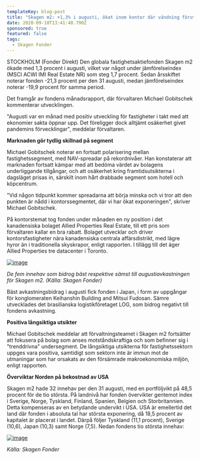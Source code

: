 ```yaml
---
templateKey: blog-post
title: "Skagen m2: +1,3% i augusti, ökat inom kontor där vändning förutses"
date: 2020-09-10T13:41:40.790Z
sponsored: true
featured: false
tags:
  - Skagen Fonder
---
```

<!--StartFragment-->

STOCKHOLM (Fonder Direkt) Den globala fastighetsaktiefonden Skagen m2 ökade med 1,3 procent i augusti, vilket var något under jämförelseindex (MSCI ACWI IMI Real Estate NR) som steg 1,7 procent. Sedan årsskiftet noterar fonden -21,3 procent per den 31 augusti, medan jämförelseindex noterar -19,9 procent för samma period.

Det framgår av fondens månadsrapport, där förvaltaren Michael Gobitschek kommenterar utvecklingen.

"Augusti var en månad med positiv utveckling för fastigheter i takt med att ekonomier sakta öppnar upp. Det föreligger dock alltjämt osäkerhet givet pandemins förvecklingar", meddelar förvaltaren.

**Marknaden gör tydlig skillnad på segment**

Michael Gobitschek noterar en fortsatt polarisering mellan fastighetssegment, med NAV-spreadar på rekordnivåer. Han konstaterar att marknaden fortsatt kämpar med att bedöma värdet av bolagens underliggande tillgångar, och att osäkerhet kring framtidsutsikterna i dagsläget prisas in, särskilt inom hårt drabbade segment som hotell och köpcentrum.

"Vid någon tidpunkt kommer spreadarna att börja minska och vi tror att den punkten är nådd i kontorssegmentet, där vi har ökat exponeringen", skriver Michael Gobitschek.

På kontorstemat tog fonden under månaden en ny position i det kanadensiska bolaget Allied Properties Real Estate, till ett pris som förvaltaren kallar en bra rabatt. Bolaget utvecklar och driver kontorsfastigheter nära kanadensiska centrala affärsdistrikt, med lägre hyror än i traditionella skyskrapor, enligt rapporten. I tillägg till det äger Allied Properties tre datacenter i Toronto.

[![image](https://i.direkt.se/200910/588920601.png)](https://i.direkt.se/200910/588920601.png)

*De fem innehav som bidrog bäst respektive sämst till augustiavkastningen för Skagen m2. (Källa: Skagen Fonder)*

Bäst avkastningsbidrag i augusti fick fonden i Japan, i form av uppgångar för konglomeraten Keihanshin Building and Mitsui Fudosan. Sämre utvecklades det brasilianska logistikföretaget LOG, som bidrog negativt till fondens avkastning.

**Positiva långsiktiga utsikter**

Michael Gobitschek meddelar att förvaltningsteamet i Skagen m2 fortsätter att fokusera på bolag som anses motståndskraftiga och som befinner sig i "trenddrivna" undersegment. De långsiktiga utsikterna för fastighetssektorn uppges vara positiva, samtidigt som sektorn inte är immun mot de utmaningar som har orsakats av den försämrade makroekonomiska miljön, enligt rapporten.

**Överviktar Norden på bekostnad av USA**

Skagen m2 hade 32 innehav per den 31 augusti, med en portföljvikt på 48,5 procent för de tio största. På landnivå har fonden övervikter gentemot index i Sverige, Norge, Tyskland, Finland, Spanien, Belgien och Storbritannien. Detta kompenseras av en betydande undervikt i USA. USA är emellertid det land där fonden i absoluta tal har största exponering, då 18,5 procent av kapitalet är placerat i landet. Därpå följer Tyskland (11,1 procent), Sverige (10,6), Japan (10,3) samt Norge (7,5). Nedan fondens tio största innehav:

[![image](https://i.direkt.se/200910/588920602.png)](https://i.direkt.se/200910/588920602.png)

*Källa: Skagen Fonder*

<!--EndFragment-->